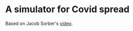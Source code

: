 # A simulator for Covid spread

Based on Jacob Sorber's [video](https://www.youtube.com/watch?v=zyQXhPUM4hc).

